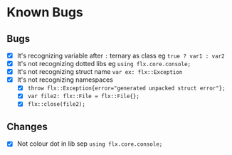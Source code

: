 # Known Bugs

## Bugs
- [X] It's recognizing variable after `:` ternary as class eg `true ? var1 : var2`
- [X] It's not recognizing dotted libs eg `using flx.core.console;`
- [X] It's not recognizing struct name `var ex: flx::Exception`
- [X] It's not recognizing namespaces
    - [X] `throw flx::Exception{error="generated unpacked struct error"};`
    - [X] `var file2: flx::File = flx::File{};`
    - [X] `flx::close(file2);`
## Changes
- [X] Not colour dot in lib sep `using flx.core.console;`
